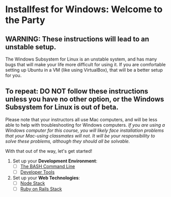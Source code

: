 # Installfest for Windows: Welcome to the Party

## WARNING: These instructions will lead to an unstable setup.
The Windows Subsystem for Linux is an unstable system, and has many bugs that will make your life more difficult for using it. If you are comfortable setting up Ubuntu in a VM (like using VirtualBox), that will be a better setup for you.

## To repeat: DO NOT follow these instructions unless you have no other option, or the Windows Subsystem for Linux is out of beta.

Please note that your instructors all use Mac computers, and will be less able to help with troubleshooting for Windows computers. *If you are using a Windows computer for this course, you will likely face installation problems that your Mac-using classmates will not. It will be your responsibility to solve these problems, although they should all be solvable.*

With that out of the way, let's get started!

1. Set up your **Development Environment**:
    * [ ] [The BASH Command Line](bash-setup.md)
    * [ ] [Developer Tools](developer-tools.md)
2. Set up your **Web Technologies**:
    * [ ] [Node Stack](node-setup.md)
    * [ ] [Ruby on Rails Stack](ror-setup.md)
